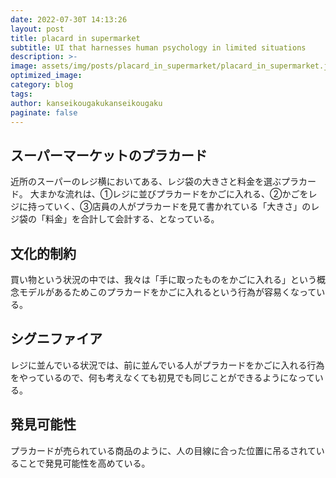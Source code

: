 ```yaml
---
date: 2022-07-30T 14:13:26
layout: post
title: placard in supermarket
subtitle: UI that harnesses human psychology in limited situations
description: >-
image: assets/img/posts/placard_in_supermarket/placard_in_supermarket.jpg
optimized_image: 
category: blog
tags: 
author: kanseikougakukanseikougaku
paginate: false
---
```


## スーパーマーケットのプラカード

近所のスーパーのレジ横においてある、レジ袋の大きさと料金を選ぶプラカード。
大まかな流れは、①レジに並びプラカードをかごに入れる、②かごをレジに持っていく、③店員の人がプラカードを見て書かれている「大きさ」のレジ袋の「料金」を合計して会計する、となっている。


## 文化的制約

買い物という状況の中では、我々は「手に取ったものをかごに入れる」という概念モデルがあるためこのプラカードをかごに入れるという行為が容易くなっている。

## シグニファイア

レジに並んでいる状況では、前に並んでいる人がプラカードをかごに入れる行為をやっているので、何も考えなくても初見でも同じことができるようになっている。

## 発見可能性

プラカードが売られている商品のように、人の目線に合った位置に吊るされていることで発見可能性を高めている。